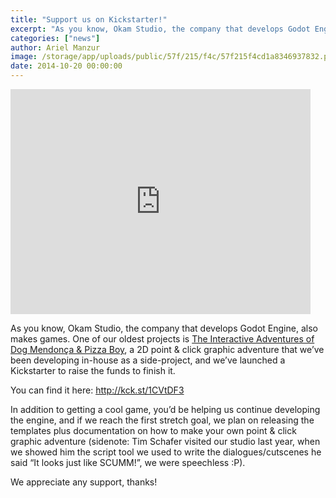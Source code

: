 ```yaml
---
title: "Support us on Kickstarter!"
excerpt: "As you know, Okam Studio, the company that develops Godot Engine, also makes games. One of our oldest projects is The Interactive Adventures of Dog Mendonça & Pizza Boy, a 2D point & click graphic adventure that we’ve been developing in-house as a side-project, and we’ve launched a Kickstarter to raise the funds to finish it."
categories: ["news"]
author: Ariel Manzur
image: /storage/app/uploads/public/57f/215/f4c/57f215f4cd1a8346937832.png
date: 2014-10-20 00:00:00
---
```


<iframe frameborder="0" height="360" scrolling="no" src="https://www.kickstarter.com/projects/942343365/the-interactive-adventures-of-dog-mendonca-and-piz/widget/video.html" width="480"></iframe>

As you know, Okam Studio, the company that develops Godot Engine, also makes games. One of our oldest projects is [The Interactive Adventures of Dog Mendonça & Pizza Boy](http://kck.st/1CVtDF3), a 2D point & click graphic adventure that we’ve been developing in-house as a side-project, and we’ve launched a Kickstarter to raise the funds to finish it.

You can find it here: http://kck.st/1CVtDF3

In addition to getting a cool game, you’d be helping us continue developing the engine, and if we reach the first stretch goal, we plan on releasing the templates plus documentation on how to make your own point & click graphic adventure (sidenote: Tim Schafer visited our studio last year, when we showed him the script tool we used to write the dialogues/cutscenes he said “It looks just like SCUMM!”, we were speechless :P).

We appreciate any support, thanks!
